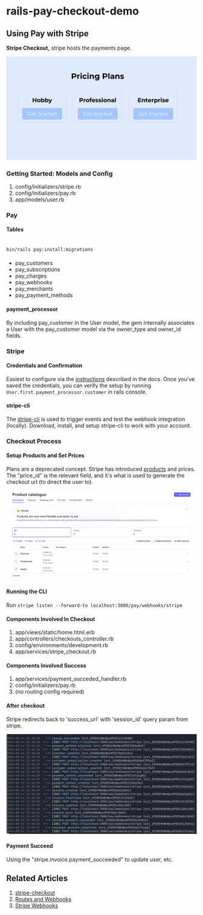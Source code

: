 # rails-pay-checkout-demo

## Using Pay with Stripe
**Stripe Checkout,** stripe hosts the payments page.

![pricing plans](docs/pricing-plans.png)

### Getting Started: Models and Config
1. config/initializers/stripe.rb
1. config/initializers/pay.rb
1. app/models/user.rb

### Pay
#### Tables
```bash

bin/rails pay:install:migrations
```

####
* pay_customers
* pay_subscriptions
* pay_charges
* pay_webhooks
* pay_merchants
* pay_payment_methods

#### payment_processor
By including pay_customer in the User model, the gem internally associates a User with the pay_customer model via the owner_type and owner_id fields.

### Stripe
#### Credentials and Confirmation
Easiest to configure via the [instructions](https://github.com/pay-rails/pay/blob/main/docs/2_configuration.md#configuring-pay) described in the docs. Once you've saved the credentials, you can verify the setup by running `User.first.payment_processor.customer` in rails console.

#### stripe-cli
The [stripe-cli](https://docs.stripe.com/stripe-cli) is used to trigger events and test the webhook integration (locally). Download, install, and setup stripe-cli to work with your account.

### Checkout Process
#### Setup Products and Set Prices
Plans are a deprecated concept. Stripe has introduced [products](https://dashboard.stripe.com/products) and prices. The "price_id" is the relevant field, and it's what is used to generate the checkout url (to direct the user to).

![Stripe Product Catalogue Page](docs/product-catalogue.png)

#### Running the CLI
Run `stripe listen --forward-to localhost:3000/pay/webhooks/stripe`

#### Components Involved In Checkout
1. app/views/static/home.html.erb
1. app/controllers/checkouts_controller.rb
1. config/environments/development.rb
1. app/services/stripe_checkout.rb

#### Components Involved Success
1. app/services/payment_succeded_handler.rb
1. config/initializers/pay.rb
1. (no routing config required)

#### After checkout
Stripe redirects back to 'success_url' with 'session_id' query param from stripe.

![stripe events](docs/events.png)

#### Payment Succeed
Using the "stripe.invoice.payment_succeeded" to update user, etc.

## Related Articles
1. [stripe-checkout](https://github.com/pay-rails/pay/blob/3f860ad490ce91b1b1d0ed3d11147d163b9fda80/docs/stripe/8_stripe_checkout.md)
1. [Routes and Webhooks](https://github.com/pay-rails/pay/blob/main/docs/7_webhooks.md)
1. [Stripe Webhooks](https://github.com/pay-rails/pay/blob/main/docs/stripe/5_webhooks.md)
